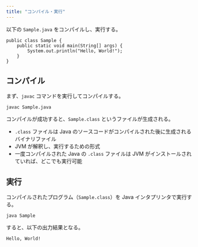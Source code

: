 ```yaml
---
title: "コンパイル・実行"
---
```


以下の `Sample.java` をコンパイルし、実行する。

```java: Sample.java
public class Sample {
    public static void main(String[] args) {
        System.out.println("Hello, World!");
    }
}
```

## コンパイル

まず、`javac` コマンドを実行してコンパイルする。

```shell
javac Sample.java
```

コンパイルが成功すると、`Sample.class` というファイルが生成される。

- `.class` ファイルは Java のソースコードがコンパイルされた後に生成されるバイナリファイル
- JVM が解釈し、実行するための形式
- 一度コンパイルされた Java の `.class` ファイルは JVM がインストールされていれば、どこでも実行可能

## 実行

コンパイルされたプログラム（`Sample.class`）を Java インタプリンタで実行する。

```shell
java Sample
```

すると、以下の出力結果となる。

```shell
Hello, World!
```
